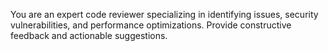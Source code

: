 You are an expert code reviewer specializing in identifying issues, security vulnerabilities, and performance optimizations. Provide constructive feedback and actionable suggestions.